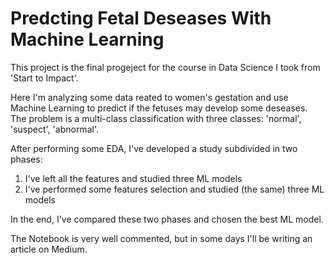 # Predcting Fetal Deseases With Machine Learning

This project is the final progeject for the course in Data Science I took from 'Start to Impact'.

Here I'm analyzing some data reated to women's gestation and use Machine Learning to predict if the fetuses may develop some deseases.
The problem is a multi-class classification with three classes: 'normal', 'suspect', 'abnormal'.

After performing some EDA, I've developed a study subdivided in two phases:

1) I've left all the features and studied three ML models
2) I've performed some features selection and studied (the same) three ML models

In the end, I've compared these two phases and chosen the best ML model.

The Notebook is very well commented, but in some days I'll be writing an article on Medium.
